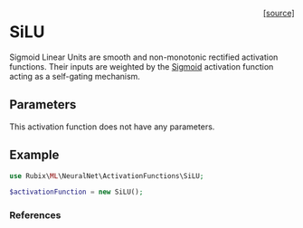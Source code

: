 <span style="float:right;"><a href="https://github.com/RubixML/ML/blob/master/src/NeuralNet/ActivationFunctions/SiLU.php">[source]</a></span>

# SiLU
Sigmoid Linear Units are smooth and non-monotonic rectified activation functions. Their inputs are weighted by the [Sigmoid](sigmoid.md) activation function acting as a self-gating mechanism.

## Parameters
This activation function does not have any parameters.

## Example
```php
use Rubix\ML\NeuralNet\ActivationFunctions\SiLU;

$activationFunction = new SiLU();
```

### References
[^1]: S. Elwing et al. (2017). Sigmoid-Weighted Linear Units for Neural Network Function Approximation in Reinforcement Learning.
